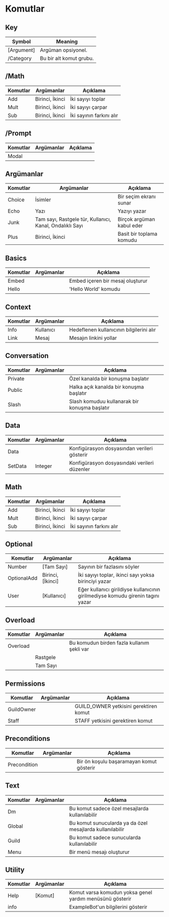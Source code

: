 # Komutlar

## Key
| Symbol      | Meaning                 |
|-------------|-------------------------|
| [Argument]  | Argüman opsiyonel.      |
| /Category   | Bu bir alt komut grubu. |

## /Math
| Komutlar | Argümanlar      | Açıklama                 |
|----------|-----------------|--------------------------|
| Add      | Birinci, İkinci | İki sayıyı toplar        |
| Mult     | Birinci, İkinci | İki sayıyı çarpar        |
| Sub      | Birinci, İkinci | İki sayının farkını alır |

## /Prompt
| Komutlar | Argümanlar | Açıklama |
|----------|------------|----------|
| Modal    |            |          |

## Argümanlar
| Komutlar | Argümanlar                                               | Açıklama                  |
|----------|----------------------------------------------------------|---------------------------|
| Choice   | İsimler                                                  | Bir seçim ekranı sunar    |
| Echo     | Yazı                                                     | Yazıyı yazar              |
| Junk     | Tam sayı, Rastgele tür, Kullanıcı, Kanal, Ondalıklı Sayı | Birçok argüman kabul eder |
| Plus     | Birinci, İkinci                                          | Basit bir toplama komudu  |

## Basics
| Komutlar | Argümanlar | Açıklama                         |
|----------|------------|----------------------------------|
| Embed    |            | Embed içeren bir mesaj oluşturur |
| Hello    |            | 'Hello World' komudu             |

## Context
| Komutlar | Argümanlar | Açıklama                                 |
|----------|------------|------------------------------------------|
| Info     | Kullanıcı  | Hedeflenen kullanıcının bilgilerini alır |
| Link     | Mesaj      | Mesajın linkini yollar                   |

## Conversation
| Komutlar | Argümanlar | Açıklama                                      |
|----------|------------|-----------------------------------------------|
| Private  |            | Özel kanalda bir konuşma başlatır             |
| Public   |            | Halka açık kanalda bir konuşma başlatır       |
| Slash    |            | Slash komuduu kullanarak bir konuşma başlatır |

## Data
| Komutlar | Argümanlar | Açıklama                                     |
|----------|------------|----------------------------------------------|
| Data     |            | Konfigürasyon dosyasından verileri gösterir  |
| SetData  | Integer    | Konfigürasyon dosyasındaki verileri düzenler |

## Math
| Komutlar | Argümanlar      | Açıklama                 |
|----------|-----------------|--------------------------|
| Add      | Birinci, İkinci | İki sayıyı toplar        |
| Mult     | Birinci, İkinci | İki sayıyı çarpar        |
| Sub      | Birinci, İkinci | İki sayının farkını alır |

## Optional
| Komutlar    | Argümanlar        | Açıklama                                                                        |
|-------------|-------------------|---------------------------------------------------------------------------------|
| Number      | [Tam Sayı]        | Sayının bir fazlasını söyler                                                    |
| OptionalAdd | Birinci, [İkinci] | İki sayıyı toplar, ikinci sayı yoksa birinciyi yazar                            |
| User        | [Kullanıcı]       | Eğer kullanıcı girildiyse kullanıcının girilmediyse komudu girenin tagını yazar |

## Overload
| Komutlar | Argümanlar | Açıklama                                   |
|----------|------------|--------------------------------------------|
| Overload |            | Bu komudun birden fazla kullanım şekli var |
|          | Rastgele   |                                            |
|          | Tam Sayı   |                                            |

## Permissions
| Komutlar   | Argümanlar | Açıklama                               |
|------------|------------|----------------------------------------|
| GuildOwner |            | GUILD_OWNER yetkisini gerektiren komut |
| Staff      |            | STAFF yetkisini gerektiren komut       |

## Preconditions
| Komutlar     | Argümanlar | Açıklama                                 |
|--------------|------------|------------------------------------------|
| Precondition |            | Bir ön koşulu başaramayan komut gösterir |

## Text
| Komutlar | Argümanlar | Açıklama                                                  |
|----------|------------|-----------------------------------------------------------|
| Dm       |            | Bu komut sadece özel mesajlarda kullanılabilir            |
| Global   |            | Bu komut sunucularda ya da özel mesajlarda kullanılabilir |
| Guild    |            | Bu komut sadece sunucularda kullanılabilir                |
| Menu     |            | Bir menü mesajı oluşturur                                 |

## Utility
| Komutlar | Argümanlar | Açıklama                                                 |
|----------|------------|----------------------------------------------------------|
| Help     | [Komut]    | Komut varsa komudun yoksa genel yardım menüsünü gösterir |
| info     |            | ExampleBot'un bilgilerini gösterir                       |

